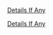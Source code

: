 [Details If Any](https://github.com/deathbybandaid/piholeparser/blob/master/RecentRunLogs/parsingscripts/actualparsing/90-Removing-Duplicate-Lines.log)

[Details If Any](https://github.com/deathbybandaid/piholeparser/blob/master/RecentRunLogs/parsingscripts/RansomwareTrackerLockyRansomwareC2DomainBlocklist.md)

